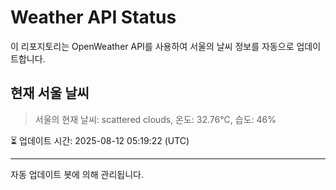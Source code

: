 
# Weather API Status

이 리포지토리는 OpenWeather API를 사용하여 서울의 날씨 정보를 자동으로 업데이트합니다.

## 현재 서울 날씨
> 서울의 현재 날씨: scattered clouds, 온도: 32.76°C, 습도: 46%

⏳ 업데이트 시간: 2025-08-12 05:19:22 (UTC)

---
자동 업데이트 봇에 의해 관리됩니다.
